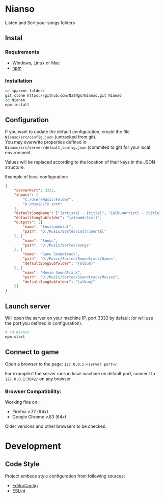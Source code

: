 # Nianso

Listen and Sort your songs folders

## Instal

### Requirements

- Windows, Linux or Mac
- [npm](https://www.npmjs.com/get-npm)

### Installation

```sh
cd <parent folder>
git clone https://github.com/NatNgs/Nianso.git Nianso
cd Nianso
npm install
```

## Configuration

If you want to update the default configuration, create the file `Nianso/src/config.json` (untracked from git).  
You may overwrite properties defined in `Nianso/src/server/default_config.json` (commited to git) for your local environment.

Values will be replaced according to the location of their keys in the JSON structure.

Example of local configuration:

```json
{
	"serverPort": 3333,
	"inputs": [
		"C:/User/Music/Folder",
		"D:/Music/To sort"
	],
	"defaultSongName": ["{artists} - {title}", "{albumArtist} - {title}", "Unknown Artist - {title}"],
	"defaultSongSubfolder": "{albumArtist}",
	"outputs": [{
		"name": "Instrumental",
		"path": "D:/Music/Sorted/Instrumental"
	}, {
		"name": "Songs",
		"path": "D:/Music/Sorted/Songs"
	}, {
		"name": "Game Soundtrack",
		"path": "D:/Music/Sorted/Soundtrack/Games",
		"defaultSongSubfolder": "{album}"
	}, {
		"name": "Movie Soundtrack",
		"path": "D:/Music/Sorted/Soundtrack/Movies",
		"defaultSongSubfolder": "{album}"
	}]
}
```

## Launch server

Will open the server on your machine IP, port 3333 by default (or will use the port you defined in configuration).

```sh
# cd Nianso
npm start
```

## Connect to game

Open a browser to the page: `127.0.0.1:<server port>/`

For example if the server runs in local machine on default port, connect to `127.0.0.1:3042/` on any browser.

### Browser Compatibility:

Working fine on :
- Firefox v.77 (64x)
- Google Chrome v.83 (64x)

Older versions and other browsers to be checked.

# Development

## Code Style

Project embeds style configuration from following sources:

- [EditorConfig](https://editorconfig.org/#download)
- [ESLint](https://eslint.org/docs/user-guide/integrations)
